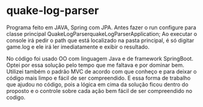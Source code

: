# quake-log-parser

Programa feito em JAVA, Spring com JPA. Antes fazer o run configure para classe principal QuakeLogParserquakeLogParserApplication;
Ao executar o console irá pedir o path que está localizado na pasta principal, é só digitar game.log e ele irá ler imediatamente e exibir o resultado.

No código foi usado OO com linguagem Java e de framework SpringBoot. Optei por essa solução pelo tempo que me faltava e por dominar bem.
Utilizei também o padrão MVC de acordo com que conheço e para deixar o código mais limpo e fácil de ser compreendido. E essa forma de trabalho que ajudou no código, pois a lógica em cima da solução ficou dentro do proposto e o controle sobre cada ação bem fácil de ser compreendido no codigo.
